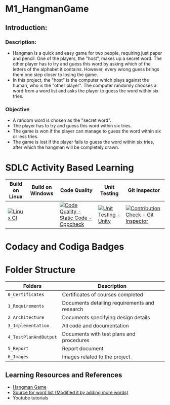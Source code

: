 # M1_HangmanGame

## Introduction:

### Description:
* Hangman is a quick and easy game for two people, requiring just paper and pencil. One of the players, the "host", makes up a secret word. The other player has to try and guess this word by asking which of the letters of the alphabet it contains. However, every wrong guess brings them one step closer to losing the game. 
* In this project, the "host" is the computer which plays against the human, who is the "other player". The computer randomly chooses a word from a word list and asks the player to guess the word within six tries.


### Objective
* A random word is chosen as the "secret word".
* The player has to try and guess this word within six tries.
* The game is won if the player can manage to guess the word within six or less tries.
* The game is lost if the player fails to guess the word within six tries, after which the hangman will be completely drawn.

# SDLC Activity Based Learning
| Build on Linux | Build on Windows | Code Quality | Unit Testing | Git Inspector |
| --- | --- | --- | --- | --- |
| [![Linux CI](https://github.com/s-rithu020/M1_HangmanGame/actions/workflows/linux.yml/badge.svg)](https://github.com/s-rithu020/M1_HangmanGame/actions/workflows/linux.yml) |  | [![Code Quality - Static Code - Cppcheck](https://github.com/s-rithu020/M1_HangmanGame/actions/workflows/cppcheck.yml/badge.svg)](https://github.com/s-rithu020/M1_HangmanGame/actions/workflows/cppcheck.yml) | [![Unit Testing - Unity](https://github.com/s-rithu020/M1_HangmanGame/actions/workflows/Unit_testing.yml/badge.svg)](https://github.com/s-rithu020/M1_HangmanGame/actions/workflows/Unit_testing.yml) | [![Contribution Check - Git Inspector](https://github.com/s-rithu020/M1_HangmanGame/actions/workflows/gitinspector.yml/badge.svg)](https://github.com/s-rithu020/M1_HangmanGame/actions/workflows/gitinspector.yml) |


# Codacy and Codiga Badges 


# Folder Structure
Folders                | Description
----------------------| -----------------------------------------
`0_Certificates`      | Certificates of courses completed
`1_Requirements`      | Documents detailing requirements and research
`2_Architecture`      | Documents specifying design details
`3_Implementation`    | All code and documentation
`4_TestPlanAndOutput` | Documents with test plans and procedures
`5_Report`            | Report document
`6_Images`            | Images related to the project


## Learning Resources and References
* [Hangman Game](https://www.hangmanwords.com/play)
* [Source for word list (Modified it by adding more words)](https://github.com/Xethron/Hangman/blob/master/words.txt)
* Youtube tutorials
